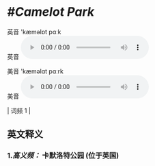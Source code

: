 # ***\#Camelot Park*** 
英音 'kæməlɒt pɑːk  
英音
<audio src="./media/Camelot Park-B.aac" controls="controls"></audio>

美音 'kæməlɑt pɑːrk  
美音
<audio src="./media/Camelot Park.aac" controls="controls"></audio>



| 词频 1 |  

英文释义
---
### 1.*高义频：* **卡默洛特公园 (位于英国)**  


